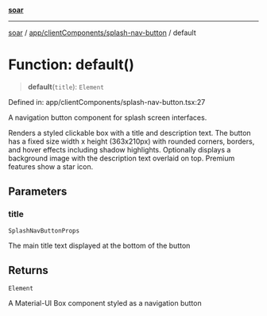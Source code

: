 [**soar**](../../../../README.md)

***

[soar](../../../../modules.md) / [app/clientComponents/splash-nav-button](../README.md) / default

# Function: default()

> **default**(`title`): `Element`

Defined in: app/clientComponents/splash-nav-button.tsx:27

A navigation button component for splash screen interfaces.

Renders a styled clickable box with a title and description text.
The button has a fixed size width x height (363x210px) with rounded corners, borders,
and hover effects including shadow highlights. Optionally displays a background image
with the description text overlaid on top. Premium features show a star icon.

## Parameters

### title

`SplashNavButtonProps`

The main title text displayed at the bottom of the button

## Returns

`Element`

A Material-UI Box component styled as a navigation button
